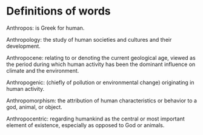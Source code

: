 # Definitions of words
Anthropos: is Greek for human.

Anthropology: the study of human societies and cultures and their development.

Anthropocene: relating to or denoting the current geological age, viewed as the period during which human activity has been the dominant influence on climate and the environment.

Anthropogenic: (chiefly of pollution or environmental change) originating in human activity.

Anthropomorphism: the attribution of human characteristics or behavior to a god, animal, or object.

Anthropocentric: regarding humankind as the central or most important element of existence, especially as opposed to God or animals.






